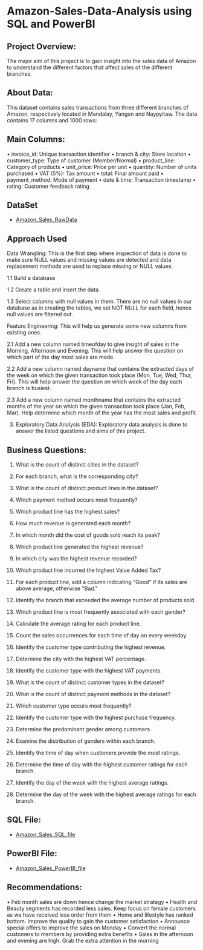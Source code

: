 # Amazon-Sales-Data-Analysis using SQL and PowerBI

## Project Overview:

The major aim of this project is to gain insight into the sales data of Amazon to understand the different factors that affect sales of the different branches.

## About Data:

This dataset contains sales transactions from three different branches of Amazon, respectively located in Mandalay, Yangon and Naypyitaw. The data contains 17 columns and 1000 rows:

## Main Columns:
•	invoice_id: Unique transaction identifier
•	branch & city: Store location
•	customer_type: Type of customer (Member/Normal)
•	product_line: Category of products
•	unit_price: Price per unit
•	quantity: Number of units purchased
•	VAT (5%): Tax amount
•	total: Final amount paid
•	payment_method: Mode of payment
•	date & time: Transaction timestamp
•	rating: Customer feedback rating

## DataSet
- <a href="https://github.com/NageswaraRaoLam/Amazon-Sales-Data-Analysis/blob/main/Amazon_RawData.csv">Amazon_Sales_RawData</a>

## Approach Used

Data Wrangling: This is the first step where inspection of data is done to make sure NULL values and missing values are detected and data replacement methods are used to replace missing or NULL values.


1.1          Build a database

1.2          Create a table and insert the data.

1.3          Select columns with null values in them. There are no null values in our database as in creating the tables, we set NOT  NULL for each field, hence null values are filtered out.


Feature Engineering: This will help us generate some new columns from existing ones.


2.1           Add a new column named timeofday to give insight of sales in the Morning, Afternoon and Evening. This will help answer the question on which part of the day most sales are made.

2.2          Add a new column named dayname that contains the extracted days of the week on which the given transaction took place (Mon, Tue, Wed, Thur, Fri). This will help answer the question on which week of the day each branch is busiest.

2.3        Add a new column named monthname that contains the extracted months of the year on which the given transaction took place (Jan, Feb, Mar). Help determine which month of the year has the most sales and profit.


3. Exploratory Data Analysis (EDA): Exploratory data analysis is done to answer the listed questions and aims of this project.


## Business Questions:


1. What is the count of distinct cities in the dataset?

2. For each branch, what is the corresponding city?

3. What is the count of distinct product lines in the dataset?

4. Which payment method occurs most frequently?

5. Which product line has the highest sales?

6. How much revenue is generated each month?

7. In which month did the cost of goods sold reach its peak?

8. Which product line generated the highest revenue?

9. In which city was the highest revenue recorded?

10. Which product line incurred the highest Value Added Tax?

11. For each product line, add a column indicating "Good" if its sales are above average, otherwise "Bad."

12. Identify the branch that exceeded the average number of products sold.

13. Which product line is most frequently associated with each gender?

14. Calculate the average rating for each product line.

15. Count the sales occurrences for each time of day on every weekday.

16. Identify the customer type contributing the highest revenue.

17. Determine the city with the highest VAT percentage.

18. Identify the customer type with the highest VAT payments.

19. What is the count of distinct customer types in the dataset?

20. What is the count of distinct payment methods in the dataset?

21. Which customer type occurs most frequently?

22. Identify the customer type with the highest purchase frequency.

23. Determine the predominant gender among customers.

24. Examine the distribution of genders within each branch.

25. Identify the time of day when customers provide the most ratings.

26. Determine the time of day with the highest customer ratings for each branch.

27. Identify the day of the week with the highest average ratings.

28. Determine the day of the week with the highest average ratings for each branch.

## SQL File:

- <a href="https://github.com/NageswaraRaoLam/Amazon-Sales-Data-Analysis/blob/main/Amazon%20Sales%20Data%20Analysis.sql">Amazon_Sales_SQL_file</a>

## PowerBI File:

- <a href="https://github.com/NageswaraRaoLam/Amazon-Sales-Data-Analysis/blob/main/Amazon%20Sales%20Data%20Analysis_PowerBI.pbix">Amazon_Sales_PowerBI_file</a>


## Recommendations:


•	Feb month sales are down hence change the market strategy
•	Health and Beauty segments has recorded less sales. Keep focus on female customers as we have received less order from them
•	Home and lifestyle has ranked bottom. Improve the quality to gain the customer satisfaction
•	Announce special offers to improve the sales on Monday
•	Convert the normal customers to members by providing extra benefits
•	Sales in the afternoon and evening are high. Grab the extra attention in the morning 


